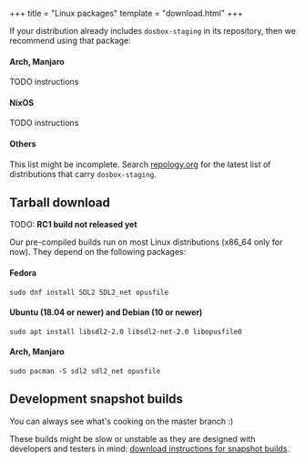 +++
title = "Linux packages"
template = "download.html"
+++

If your distribution already includes `dosbox-staging` in its repository, then
we recommend using that package:

#### Arch, Manjaro

TODO instructions

#### NixOS

TODO instructions

#### Others

This list might be incomplete. Search
[repology.org](https://repology.org/projects/?search=dosbox-staging) for the
latest list of distributions that carry `dosbox-staging`.


## Tarball download

TODO: **RC1 build not released yet**
<!-- **[Download dosbox-staging 0.75.0-rc1](/)** -->

Our pre-compiled builds run on most Linux distributions (x86\_64 only for now).
They depend on the following packages:

#### Fedora

    sudo dnf install SDL2 SDL2_net opusfile

#### Ubuntu (18.04 or newer) and Debian (10 or newer)

    sudo apt install libsdl2-2.0 libsdl2-net-2.0 libopusfile0

#### Arch, Manjaro

    sudo pacman -S sdl2 sdl2_net opusfile


## Development snapshot builds

You can always see what's cooking on the master branch :)

These builds might be slow or unstable as they are designed with developers
and testers in mind: [download instructions for snapshot builds](
https://github.com/dosbox-staging/dosbox-staging#development-snapshot-builds).

